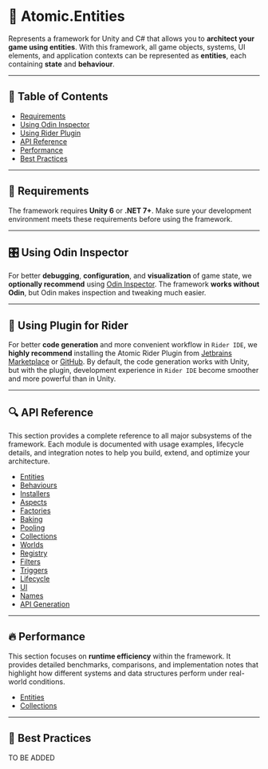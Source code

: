 # 🧩️ Atomic.Entities

Represents a framework for Unity and C# that allows you to **architect your game using entities**. With this
framework, all game objects, systems, UI elements, and application contexts can be represented as
**entities**, each containing **state** and **behaviour**.

---

## 📑 Table of Contents

- [Requirements](#-requirements)
- [Using Odin Inspector](#-using-odin-inspector)
- [Using Rider Plugin](#-using-atomic-plugin-for-rider)
- [API Reference](#-api-reference)
- [Performance](#-performance)
- [Best Practices](#-best-practices)

---

## 📝 Requirements

The framework requires **Unity 6** or **.NET 7+**. Make sure your development environment meets these requirements
before using the framework.

---

## 🎛 Using Odin Inspector

For better **debugging**, **configuration**, and **visualization** of game state, we **optionally recommend**
using [Odin Inspector](https://assetstore.unity.com/packages/tools/utilities/odin-inspector-and-serializer-89041). The
framework **works without Odin**, but Odin makes inspection and tweaking much easier.

---

## 🔌 Using Plugin for Rider

For better **code generation** and more convenient workflow in `Rider IDE`, we **highly recommend** installing
the Atomic Rider Plugin from [Jetbrains Marketplace](https://plugins.jetbrains.com/plugin/28321-atomic)
or  [GitHub](https://github.com/Prylor/atomic-rider-plugin). By default, the code generation works with Unity,
but with the plugin, development experience in `Rider IDE` become
smoother and more powerful than in Unity.

---

## 🔍 API Reference

This section provides a complete reference to all major subsystems of the framework. Each module is documented with
usage examples, lifecycle details, and integration notes to help you build, extend, and optimize your architecture.

- [Entities](Entities/Manual.md) 
- [Behaviours](Behaviours/Manual.md) <!-- + -->
- [Installers](Installers/Manual.md)
- [Aspects](Aspects/Manual.md) <!-- + -->
- [Factories](Factories/Manual.md) <!-- + -->
- [Baking](Baking/Manual.md) <!-- + -->
- [Pooling](Pooling/Manual.md) <!-- + -->
- [Collections](Collections/Manual.md) <!-- + -->
- [Worlds](Worlds/Manual.md)
- [Registry](Registry/EntityRegistry.md) <!-- + -->
- [Filters](Filters/Manual.md) <!-- + -->
- [Triggers](Filters/EntityTriggers.md) <!-- + -->
- [Lifecycle](Lifecycle/Manual.md) <!-- + -->
- [UI](UI/Manual.md)
- [Names](Names/Manual.md) <!-- + -->
- [API Generation](EntityAPI/Manual.md)

---

## 🔥 Performance

This section focuses on **runtime efficiency** within the framework. It provides detailed benchmarks, comparisons, and
implementation notes that highlight how different systems and data structures perform under real-world conditions.

- [Entities](Entities/EntityPerformance.md)
- [Collections](Collections/EntityCollectionPerformance.md)

---

## 📌 Best Practices

TO BE ADDED